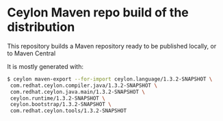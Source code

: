 # Ceylon Maven repo build of the distribution

This repository builds a Maven repository ready to be published locally, or to Maven Central

It is mostly generated with:

```bash
$ ceylon maven-export --for-import ceylon.language/1.3.2-SNAPSHOT \
 com.redhat.ceylon.compiler.java/1.3.2-SNAPSHOT \
 com.redhat.ceylon.java.main/1.3.2-SNAPSHOT \
 ceylon.runtime/1.3.2-SNAPSHOT \
 ceylon.bootstrap/1.3.2-SNAPSHOT \
 com.redhat.ceylon.tools/1.3.2-SNAPSHOT
```

